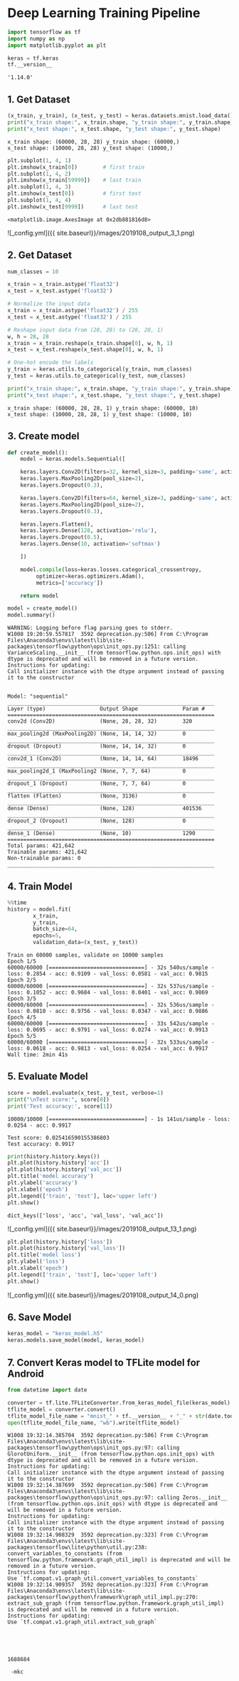 # Deep Learning Training Pipeline

```python
import tensorflow as tf
import numpy as np
import matplotlib.pyplot as plt

keras = tf.keras
tf.__version__
```




    '1.14.0'



## 1. Get Dataset


```python
(x_train, y_train), (x_test, y_test) = keras.datasets.mnist.load_data()
print("x_train shape:", x_train.shape, "y_train shape:", y_train.shape)
print("x_test shape:", x_test.shape, "y_test shape:", y_test.shape)
```

    x_train shape: (60000, 28, 28) y_train shape: (60000,)
    x_test shape: (10000, 28, 28) y_test shape: (10000,)



```python
plt.subplot(1, 4, 1)
plt.imshow(x_train[0])        # first train
plt.subplot(1, 4, 2)
plt.imshow(x_train[59999])    # last train
plt.subplot(1, 4, 3)
plt.imshow(x_test[0])         # first test
plt.subplot(1, 4, 4)
plt.imshow(x_test[9999])      # last test
```




    <matplotlib.image.AxesImage at 0x2db881816d8>




![_config.yml]({{ site.baseurl}}/images/2019108_output_3_1.png)


## 2. Get Dataset


```python
num_classes = 10

x_train = x_train.astype('float32')
x_test = x_test.astype('float32')

# Normalize the input data
x_train = x_train.astype('float32') / 255
x_test = x_test.astype('float32') / 255

# Reshape input data from (28, 28) to (28, 28, 1)
w, h = 28, 28
x_train = x_train.reshape(x_train.shape[0], w, h, 1)
x_test = x_test.reshape(x_test.shape[0], w, h, 1)

# One-hot encode the labels
y_train = keras.utils.to_categorical(y_train, num_classes)
y_test = keras.utils.to_categorical(y_test, num_classes)

print("x_train shape:", x_train.shape, "y_train shape:", y_train.shape)
print("x_test shape:", x_test.shape, "y_test shape:", y_test.shape)
```

    x_train shape: (60000, 28, 28, 1) y_train shape: (60000, 10)
    x_test shape: (10000, 28, 28, 1) y_test shape: (10000, 10)


## 3. Create model


```python
def create_model():
    model = keras.models.Sequential([

    keras.layers.Conv2D(filters=32, kernel_size=3, padding='same', activation='relu', input_shape=(28,28,1)),
    keras.layers.MaxPooling2D(pool_size=2),
    keras.layers.Dropout(0.3),

    keras.layers.Conv2D(filters=64, kernel_size=3, padding='same', activation='relu'),
    keras.layers.MaxPooling2D(pool_size=2),
    keras.layers.Dropout(0.3),

    keras.layers.Flatten(),
    keras.layers.Dense(128, activation='relu'),
    keras.layers.Dropout(0.5),
    keras.layers.Dense(10, activation='softmax')

    ])

    model.compile(loss=keras.losses.categorical_crossentropy,
         optimizer=keras.optimizers.Adam(),
         metrics=['accuracy'])

    return model
```


```python
model = create_model()
model.summary()
```

    WARNING: Logging before flag parsing goes to stderr.
    W1008 19:20:59.557817  3592 deprecation.py:506] From C:\Program Files\Anaconda3\envs\latest\lib\site-packages\tensorflow\python\ops\init_ops.py:1251: calling VarianceScaling.__init__ (from tensorflow.python.ops.init_ops) with dtype is deprecated and will be removed in a future version.
    Instructions for updating:
    Call initializer instance with the dtype argument instead of passing it to the constructor


    Model: "sequential"
    _________________________________________________________________
    Layer (type)                 Output Shape              Param #
    =================================================================
    conv2d (Conv2D)              (None, 28, 28, 32)        320
    _________________________________________________________________
    max_pooling2d (MaxPooling2D) (None, 14, 14, 32)        0
    _________________________________________________________________
    dropout (Dropout)            (None, 14, 14, 32)        0
    _________________________________________________________________
    conv2d_1 (Conv2D)            (None, 14, 14, 64)        18496
    _________________________________________________________________
    max_pooling2d_1 (MaxPooling2 (None, 7, 7, 64)          0
    _________________________________________________________________
    dropout_1 (Dropout)          (None, 7, 7, 64)          0
    _________________________________________________________________
    flatten (Flatten)            (None, 3136)              0
    _________________________________________________________________
    dense (Dense)                (None, 128)               401536
    _________________________________________________________________
    dropout_2 (Dropout)          (None, 128)               0
    _________________________________________________________________
    dense_1 (Dense)              (None, 10)                1290
    =================================================================
    Total params: 421,642
    Trainable params: 421,642
    Non-trainable params: 0
    _________________________________________________________________


## 4. Train Model


```python
%%time
history = model.fit(
        x_train,
        y_train,
        batch_size=64,
        epochs=5,
        validation_data=(x_test, y_test))
```

    Train on 60000 samples, validate on 10000 samples
    Epoch 1/5
    60000/60000 [==============================] - 32s 540us/sample - loss: 0.2854 - acc: 0.9109 - val_loss: 0.0581 - val_acc: 0.9815
    Epoch 2/5
    60000/60000 [==============================] - 32s 537us/sample - loss: 0.1052 - acc: 0.9684 - val_loss: 0.0401 - val_acc: 0.9869
    Epoch 3/5
    60000/60000 [==============================] - 32s 536us/sample - loss: 0.0810 - acc: 0.9756 - val_loss: 0.0347 - val_acc: 0.9886
    Epoch 4/5
    60000/60000 [==============================] - 33s 542us/sample - loss: 0.0695 - acc: 0.9791 - val_loss: 0.0274 - val_acc: 0.9913
    Epoch 5/5
    60000/60000 [==============================] - 32s 533us/sample - loss: 0.0618 - acc: 0.9813 - val_loss: 0.0254 - val_acc: 0.9917
    Wall time: 2min 41s


## 5. Evaluate Model


```python
score = model.evaluate(x_test, y_test, verbose=1)
print("\nTest score:", score[0])
print('Test accuracy:', score[1])
```

    10000/10000 [==============================] - 1s 141us/sample - loss: 0.0254 - acc: 0.9917

    Test score: 0.025416590155386803
    Test accuracy: 0.9917



```python
print(history.history.keys())
plt.plot(history.history['acc'])
plt.plot(history.history['val_acc'])
plt.title('model accuracy')
plt.ylabel('accuracy')
plt.xlabel('epoch')
plt.legend(['train', 'test'], loc='upper left')
plt.show()
```

    dict_keys(['loss', 'acc', 'val_loss', 'val_acc'])



![_config.yml]({{ site.baseurl}}/images/2019108_output_13_1.png)



```python
plt.plot(history.history['loss'])
plt.plot(history.history['val_loss'])
plt.title('model loss')
plt.ylabel('loss')
plt.xlabel('epoch')
plt.legend(['train', 'test'], loc='upper left')
plt.show()
```


![_config.yml]({{ site.baseurl}}/images/2019108_output_14_0.png)


## 6. Save Model


```python
keras_model = "keras_model.h5"
keras.models.save_model(model, keras_model)
```

## 7. Convert Keras model to TFLite model for Android


```python
from datetime import date

converter = tf.lite.TFLiteConverter.from_keras_model_file(keras_model)
tflite_model = converter.convert()
tflite_model_file_name = "mnist_" + tf.__version__ + "_" + str(date.today()) + ".tflite"
open(tflite_model_file_name, "wb").write(tflite_model)
```

    W1008 19:32:14.385704  3592 deprecation.py:506] From C:\Program Files\Anaconda3\envs\latest\lib\site-packages\tensorflow\python\ops\init_ops.py:97: calling GlorotUniform.__init__ (from tensorflow.python.ops.init_ops) with dtype is deprecated and will be removed in a future version.
    Instructions for updating:
    Call initializer instance with the dtype argument instead of passing it to the constructor
    W1008 19:32:14.387699  3592 deprecation.py:506] From C:\Program Files\Anaconda3\envs\latest\lib\site-packages\tensorflow\python\ops\init_ops.py:97: calling Zeros.__init__ (from tensorflow.python.ops.init_ops) with dtype is deprecated and will be removed in a future version.
    Instructions for updating:
    Call initializer instance with the dtype argument instead of passing it to the constructor
    W1008 19:32:14.908329  3592 deprecation.py:323] From C:\Program Files\Anaconda3\envs\latest\lib\site-packages\tensorflow\lite\python\util.py:238: convert_variables_to_constants (from tensorflow.python.framework.graph_util_impl) is deprecated and will be removed in a future version.
    Instructions for updating:
    Use `tf.compat.v1.graph_util.convert_variables_to_constants`
    W1008 19:32:14.909357  3592 deprecation.py:323] From C:\Program Files\Anaconda3\envs\latest\lib\site-packages\tensorflow\python\framework\graph_util_impl.py:270: extract_sub_graph (from tensorflow.python.framework.graph_util_impl) is deprecated and will be removed in a future version.
    Instructions for updating:
    Use `tf.compat.v1.graph_util.extract_sub_graph`





    1688684




```raw
 -mkc
```
